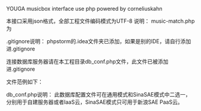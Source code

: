 YOUGA musicbox interface
use php
powered by corneliuskahn

本接口采用json格式，全部工程文件编码模式为UTF-8
说明：
music-match.php为

.gitignore说明：
phpstorm的.idea文件夹已添加，如果是别的IDE，请自行添加进.gitignore

连接数据库服务器请在本工程目录db_conf.php文件，此文件已被添加进.gitignore

文件范例如下：

<?php
//连接数据库(2选1)
//通用模式
$link = mysqli_connect("Database Server URL","Database Username","Database Password","Database Schema Name") or die("连接数据库错误！" . mysqli_error($link));
//SinaSAE模式
//$link = mysqli_connect(SAE_MYSQL_HOST_M.':'.SAE_MYSQL_PORT,SAE_MYSQL_USER,SAE_MYSQL_PASS,SAE_MYSQL_DB) or die("连接数据库错误！" . mysqli_error($link));

//设定编码集（建议UTF8）
mysqli_query($link,"SET NAMES UTF8");
?>

db_conf.php说明：
此数据库配置文件可在通用模式和SinaSAE模式中二选一，分别用于自建服务器或者IaaS云，SinaSAE模式只可用于新浪SAE PaaS云。